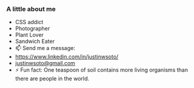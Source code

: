 ### A little about me 
- CSS addict 
- Photographer
- Plant Lover
- Sandwich Eater      
- 📫 Send me a message:
-  https://www.linkedin.com/in/justinwsoto/ 
-  justinwsoto@gmail.com
- ⚡ Fun fact: One teaspoon of soil contains more living organisms than there are people in the world.
